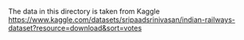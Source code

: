 The data in this directory is taken from Kaggle https://www.kaggle.com/datasets/sripaadsrinivasan/indian-railways-dataset?resource=download&sort=votes
